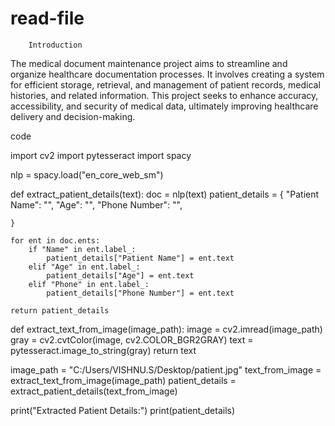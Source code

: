 # read-file

        Introduction

The medical document maintenance project aims to streamline and organize healthcare documentation processes. It involves creating a system for efficient storage, retrieval, and management of patient records, medical histories, and related information. This project seeks to enhance accuracy, accessibility, and security of medical data, ultimately improving healthcare delivery and decision-making.

code 

import cv2
import pytesseract
import spacy


nlp = spacy.load("en_core_web_sm")


def extract_patient_details(text):
    doc = nlp(text)
    patient_details = {
        "Patient Name": "",
        "Age": "",
        "Phone Number": "",
        
    }

    for ent in doc.ents:
        if "Name" in ent.label_:
            patient_details["Patient Name"] = ent.text
        elif "Age" in ent.label_:
            patient_details["Age"] = ent.text
        elif "Phone" in ent.label_:
            patient_details["Phone Number"] = ent.text

    return patient_details


def extract_text_from_image(image_path):
    image = cv2.imread(image_path)
    gray = cv2.cvtColor(image, cv2.COLOR_BGR2GRAY)
    text = pytesseract.image_to_string(gray)
    return text

image_path = "C:/Users/VISHNU.S/Desktop/patient.jpg"
text_from_image = extract_text_from_image(image_path)
patient_details = extract_patient_details(text_from_image)

print("Extracted Patient Details:")
print(patient_details)
